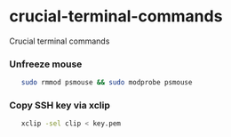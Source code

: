 # crucial-terminal-commands
Crucial terminal commands
 
### Unfreeze mouse
  ``` bash
  	 sudo rmmod psmouse && sudo modprobe psmouse
  ```

### Copy SSH key via xclip 
 ``` bash
    xclip -sel clip < key.pem
 ```